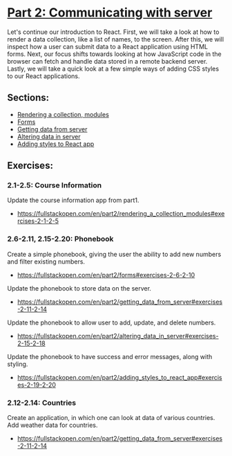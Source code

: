 # [Part 2: Communicating with server](https://fullstackopen.com/en/part2)
Let's continue our introduction to React. First, we will take a look at how to render a data collection, like a list of names, to the screen. After this, we will inspect how a user can submit data to a React application using HTML forms. Next, our focus shifts towards looking at how JavaScript code in the browser can fetch and handle data stored in a remote backend server. Lastly, we will take a quick look at a few simple ways of adding CSS styles to our React applications.

## Sections:
* [Rendering a collection, modules](https://fullstackopen.com/en/part2/rendering_a_collection_modules)
* [Forms](https://fullstackopen.com/en/part2/forms)
* [Getting data from server](https://fullstackopen.com/en/part2/getting_data_from_server)
* [Altering data in server](https://fullstackopen.com/en/part2/altering_data_in_server)
* [Adding styles to React app](https://fullstackopen.com/en/part2/adding_styles_to_react_app)

## Exercises:
### **2.1-2.5: Course Information**
Update the course information app from part1.
* https://fullstackopen.com/en/part2/rendering_a_collection_modules#exercises-2-1-2-5

### **2.6-2.11, 2.15-2.20: Phonebook**
Create a simple phonebook, giving the user the ability to add new numbers and filter existing numbers.
* https://fullstackopen.com/en/part2/forms#exercises-2-6-2-10

Update the phonebook to store data on the server.
* https://fullstackopen.com/en/part2/getting_data_from_server#exercises-2-11-2-14

Update the phonebook to allow user to add, update, and delete numbers.
* https://fullstackopen.com/en/part2/altering_data_in_server#exercises-2-15-2-18

Update the phonebook to have success and error messages, along with styling.
* https://fullstackopen.com/en/part2/adding_styles_to_react_app#exercises-2-19-2-20

### **2.12-2.14: Countries**
Create an application, in which one can look at data of various countries. Add weather data for countries.
* https://fullstackopen.com/en/part2/getting_data_from_server#exercises-2-11-2-14